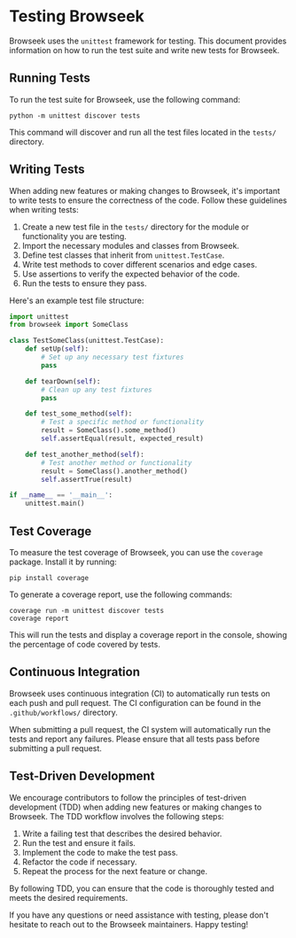 # Testing Browseek

Browseek uses the `unittest` framework for testing. This document provides information on how to run the test suite and write new tests for Browseek.

## Running Tests

To run the test suite for Browseek, use the following command:
```
python -m unittest discover tests
```

This command will discover and run all the test files located in the `tests/` directory.

## Writing Tests

When adding new features or making changes to Browseek, it's important to write tests to ensure the correctness of the code. Follow these guidelines when writing tests:

1. Create a new test file in the `tests/` directory for the module or functionality you are testing.
2. Import the necessary modules and classes from Browseek.
3. Define test classes that inherit from `unittest.TestCase`.
4. Write test methods to cover different scenarios and edge cases.
5. Use assertions to verify the expected behavior of the code.
6. Run the tests to ensure they pass.

Here's an example test file structure:

```python
import unittest
from browseek import SomeClass

class TestSomeClass(unittest.TestCase):
    def setUp(self):
        # Set up any necessary test fixtures
        pass

    def tearDown(self):
        # Clean up any test fixtures
        pass

    def test_some_method(self):
        # Test a specific method or functionality
        result = SomeClass().some_method()
        self.assertEqual(result, expected_result)

    def test_another_method(self):
        # Test another method or functionality
        result = SomeClass().another_method()
        self.assertTrue(result)

if __name__ == '__main__':
    unittest.main()
```

## Test Coverage

To measure the test coverage of Browseek, you can use the `coverage` package. Install it by running:
```
pip install coverage
```

To generate a coverage report, use the following commands:
```
coverage run -m unittest discover tests
coverage report
```

This will run the tests and display a coverage report in the console, showing the percentage of code covered by tests.

## Continuous Integration

Browseek uses continuous integration (CI) to automatically run tests on each push and pull request. The CI configuration can be found in the `.github/workflows/` directory.

When submitting a pull request, the CI system will automatically run the tests and report any failures. Please ensure that all tests pass before submitting a pull request.

## Test-Driven Development

We encourage contributors to follow the principles of test-driven development (TDD) when adding new features or making changes to Browseek. The TDD workflow involves the following steps:

1. Write a failing test that describes the desired behavior.
2. Run the test and ensure it fails.
3. Implement the code to make the test pass.
4. Refactor the code if necessary.
5. Repeat the process for the next feature or change.

By following TDD, you can ensure that the code is thoroughly tested and meets the desired requirements.

If you have any questions or need assistance with testing, please don't hesitate to reach out to the Browseek maintainers. Happy testing!
